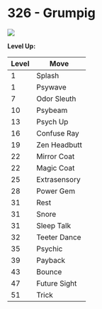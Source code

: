 # 326 - Grumpig
![][326]

**Level Up:**

Level | Move
---   | ---
  1   | Splash
  1   | Psywave
  7   | Odor Sleuth
 10   | Psybeam
 13   | Psych Up
 16   | Confuse Ray
 19   | Zen Headbutt
 22   | Mirror Coat
 22   | Magic Coat
 25   | Extrasensory
 28   | Power Gem
 31   | Rest
 31   | Snore
 31   | Sleep Talk
 32   | Teeter Dance
 35   | Psychic
 39   | Payback
 43   | Bounce
 47   | Future Sight
 51   | Trick



[326]: /img/pokemon/326.png

